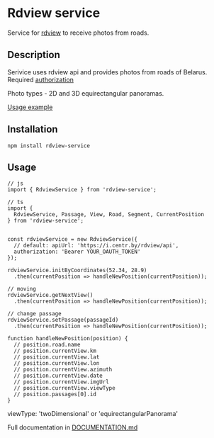 # Rdview service

Service for [rdview](https://i.centr.by/rdview) to receive photos from roads.

## Description

Serivice uses rdview api and provides photos from roads of Belarus. Required [authorization](https://i.centr.by/oauth/)

Photo types - 2D and 3D equirectangular panoramas.

[Usage example](https://github.com/beldorcentr/rdview-front)

## Installation

```
npm install rdview-service
```

## Usage

```
// js
import { RdviewService } from 'rdview-service';

// ts
import {
  RdviewService, Passage, View, Road, Segment, CurrentPosition
} from 'rdview-service';


const rdviewService = new RdviewService({
  // default: apiUrl: 'https://i.centr.by/rdview/api',
  authorization: 'Bearer YOUR_OAUTH_TOKEN'
});

rdviewService.initByCoordinates(52.34, 28.9)
  .then(currentPosition => handleNewPosition(currentPosition));

// moving
rdviewService.getNextView()
  .then(currentPosition => handleNewPosition(currentPosition));

// change passage
rdviewService.setPassage(passageId)
  .then(currentPosition => handleNewPosition(currentPosition));

function handleNewPosition(position) {
  // position.road.name
  // position.currentView.km
  // position.currentView.lat
  // position.currentView.lon
  // position.currentView.azimuth
  // position.currentView.date
  // position.currentView.imgUrl
  // position.currentView.viewType
  // position.passages[0].id
}
```

viewType: 'twoDimensional' or 'equirectangularPanorama'

Full documentation in [DOCUMENTATION.md](DOCUMENTATION.md)
